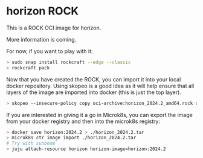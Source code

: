 # horizon ROCK

This is a ROCK OCI image for horizon.

More information is coming.

For now, if you want to play with it:

```bash
> sudo snap install rockcraft --edge --classic
> rockcraft pack
```

Now that you have created the ROCK, you can import it into
your local docker repository. Using skopeo is a good idea as
it will help ensure that all layers of the image are imported
into docker (this is just the top layer).

```bash
> skopeo --insecure-policy copy oci-archive:horizon_2024.2_amd64.rock docker-daemon:horizon:2024.2
```

If you are interested in giving it a go in Microk8s, you can
export the image from your docker registry and then into the
microk8s registry:

```bash
> docker save horizon:2024.2 > ./horizon_2024.2.tar
> microk8s ctr image import ./horizon_2024.2.tar
# Try with sunbeam
> juju attach-resource horizon horizon-image=horizon:2024.2
```
